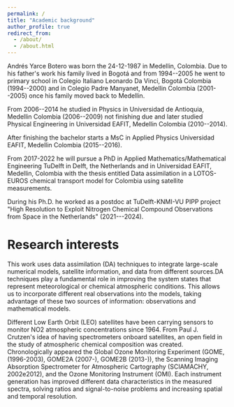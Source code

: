 ```yaml
---
permalink: /
title: "Academic background"
author_profile: true
redirect_from: 
  - /about/
  - /about.html
---
```


Andrés Yarce Botero was born the 24-12-1987 in Medellin, Colombia. Due to his father's work his family lived in Bogotá and from 1994--2005 he went to primary school in Colegio Italiano Leonardo Da Vinci, Bogotá Colombia (1994--2000) and in Colegio Padre Manyanet, Medellin Colombia (2001--2005) once his family moved back to Medellin.

From 2006--2014 he studied in Physics in Universidad de Antioquia, Medellin Colombia (2006--2009) not finishing due and later studied Physical Engineering in Universidad EAFIT, Medellin Colombia (2010--2014). 
    
After finishing the bachelor starts a MsC in Applied Physics Universidad EAFIT, Medellin Colombia (2015--2016). 

From 2017-2022 he will pursue a PhD in Applied Mathematics/Mathematical Engineering TuDelft in Delft, the Netherlands and in Universidad EAFIT, Medellin, Colombia with the thesis entitled Data assimilation in a LOTOS-EUROS chemical transport model for Colombia using satellite measurements.
 
During his Ph.D. he worked as a postdoc at TuDelft-KNMI-VU PIPP project "High Resolution to Exploit Nitrogen Chemical Compound Observations from Space in the Netherlands" (2021---2024). 


Research interests
======
This work uses data assimilation (DA) techniques to integrate large-scale numerical models, satellite information, and data from different sources.DA techniques play a fundamental role in improving the system states that represent meteorological or chemical atmospheric conditions. This allows us to incorporate different real observations into the models, taking advantage of these two sources of information: observations and mathematical models.

Different Low Earth Orbit (LEO) satellites have been carrying sensors to monitor NO2 atmospheric concentrations since 1964. From Paul J. Crutzen's idea of having spectrometers onboard satellites, an open field in the study of atmospheric chemical composition was created. Chronologically appeared the Global Ozone Monitoring Experiment (GOME, (1996-2003), GOME2A (2007-), GOME2B (2013-)), the Scanning Imaging Absorption Spectrometer for Atmospheric Cartography (SCIAMACHY, 2002e2012), and the Ozone Monitoring Instrument (OMI). Each instrument generation has improved different data characteristics in the measured spectra, solving ratios and signal-to-noise problems and increasing spatial and temporal resolution. 

